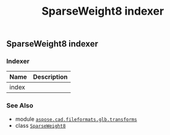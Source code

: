 ﻿---
title: SparseWeight8 indexer
second_title: Aspose.CAD for Python via .NET API References
description: 
type: docs
weight: 60
url: /python-net/aspose.cad.fileformats.glb.transforms/sparseweight8/__getitem__/
is_root: false
---

## SparseWeight8 indexer

### Indexer
| Name | Description |
| :- | :- |
| index |  |



### See Also
* module [`aspose.cad.fileformats.glb.transforms`](../../)
* class [`SparseWeight8`](/cad/python-net/aspose.cad.fileformats.glb.transforms/sparseweight8)
